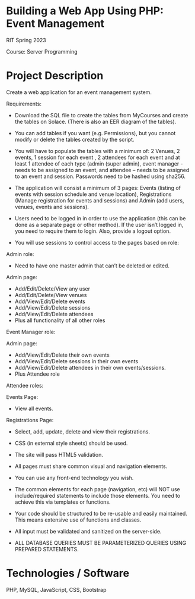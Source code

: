# Building a Web App Using PHP: Event Management 

RIT Spring 2023

Course: Server Programming

# Project Description

Create a web application for an event management system. 

Requirements: 
-	Download the SQL file to create the tables from MyCourses and create the tables on Solace. (There is also an EER diagram of the tables).
-	You can add tables if you want (e.g. Permissions), but you cannot modify or delete the tables created by the script.
-	You will have to populate the tables with a minimum of: 2 Venues, 2 events, 1 session for each event , 2 attendees for each event and at least 1 attendee of each type (admin (super admin), event manager - needs to be assigned to an event, and attendee – needs to be assigned to an event and session. Passwords need to be hashed using sha256.
-	The application will consist a minimum of 3 pages: Events (listing of events with session schedule and venue location), Registrations (Manage registration for events and sessions) and Admin (add users, venues, events and sessions).
-	Users need to be logged in in order to use the application (this can be done as a separate page or other method). If the user isn’t logged in, you need to require them to login. Also, provide a logout option. 

-	You will use sessions to control access to the pages based on role:

Admin role:
-	Need to have one master admin that can’t be deleted or edited.

Admin page:
-	Add/Edit/Delete/View any user
-	Add/Edit/Delete/View venues
-	Add/View/Edit/Delete events
-	Add/View/Edit/Delete sessions
-	Add/View/Edit/Delete  attendees
-	Plus all functionality of all other roles

Event Manager role:

Admin page:
-	Add/View/Edit/Delete their own events
-	Add/View/Edit/Delete sessions in their own events
-	Add/View/Edit/Delete attendees in their own events/sessions.
-	Plus Attendee role

Attendee roles:

Events Page:	
-	View all events.

Registrations Page:
-	Select, add, update, delete and view their registrations.

-	CSS (in external style sheets) should be used.
-	The site will pass HTML5 validation.
-	All pages must share common visual and navigation elements.
-	You can use any front-end technology you wish.

-	The common elements for each page (navigation, etc) will NOT use include/required statements to include those elements. You need to achieve this via templates or functions.
-	Your code should be structured to be re-usable and easily maintained. This means extensive use of functions and classes.
-	All input must be validated and sanitized on the server-side.
-	ALL DATABASE QUERIES MUST BE PARAMETERIZED QUERIES USING PREPARED STATEMENTS.

# Technologies / Software

PHP, MySQL, JavaScript, CSS, Bootstrap
